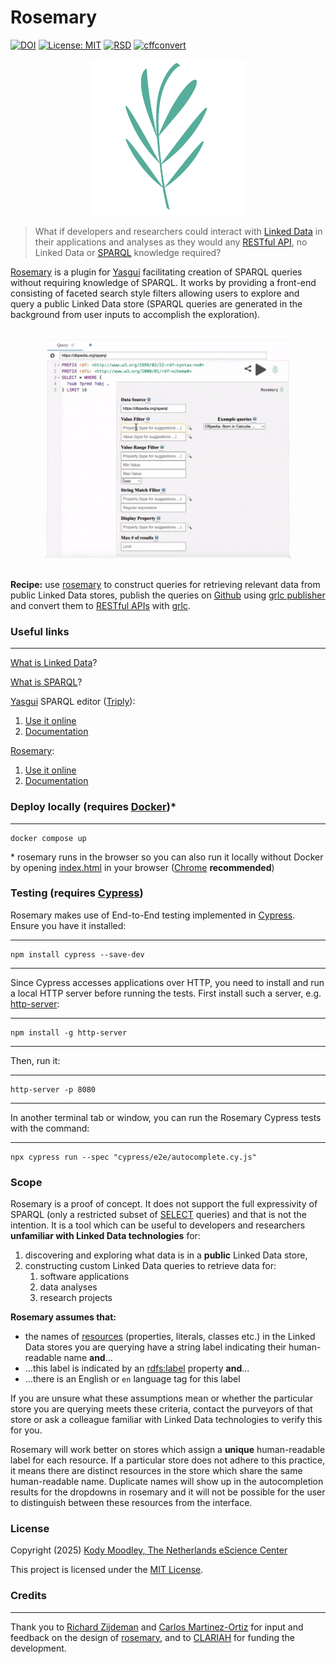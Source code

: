

# Rosemary
[![DOI](https://zenodo.org/badge/914423135.svg)](https://doi.org/10.5281/zenodo.14624851) [![License: MIT](https://img.shields.io/badge/License-MIT-yellow.svg)](https://opensource.org/licenses/MIT) [![RSD](https://img.shields.io/badge/rsd-grlc_sustainability-blue.svg)](https://research-software-directory.org/projects/enhancing-the-sustainability-of-grlc) [![cffconvert](https://github.com/yasgui-with-rosemary/app/actions/workflows/cffconvert.yml/badge.svg)](https://github.com/yasgui-with-rosemary/app/actions/workflows/cffconvert.yml)

<div align="center">
<img src="img/rosemary-logo-v1.png" alt="rosemary logo" height="250">
</div>

> What if developers and researchers could interact with [Linked Data](https://www.w3.org/DesignIssues/LinkedData) in their applications and analyses as they would any [RESTful API](https://www.geeksforgeeks.org/rest-api-introduction/), no Linked Data or [SPARQL](https://sparql.dev/) knowledge required?

[Rosemary](http://github.com/yasgui-with-rosemary/app) is a plugin for [Yasgui](https://yasgui.triply.cc/) facilitating creation of SPARQL queries without requiring knowledge of SPARQL. It works by providing a front-end consisting of faceted search style filters allowing users to explore and query a public Linked Data store (SPARQL queries are generated in the background from user inputs to accomplish the exploration).

<br>
<div align="center">
<img src="img/rosemary-filters-typing.gif" alt="rosemary animated screenshot" height="350">
</div>
<br>

**Recipe:** use [rosemary](http://github.com/yasgui-with-rosemary/app) to construct queries for retrieving relevant data from public Linked Data stores, publish the queries on [Github](http://github.com) using [grlc publisher](https://github.com/CLARIAH/yasgui-grlc-publisher) and convert them to [RESTful APIs](https://www.geeksforgeeks.org/rest-api-introduction/) with [grlc](http://grlc.io).

### Useful links
---
[What is Linked Data](https://rubenverborgh.github.io/WebFundamentals/semantic-web/)?

[What is SPARQL](https://www.w3.org/TR/sparql11-query/)?

[Yasgui](https://yasgui.triply.cc/) SPARQL editor ([Triply](https://triply.cc/en-US)):
1. [Use it online](https://yasgui.triply.cc/)
2. [Documentation](https://triply.cc/docs/yasgui/)

[Rosemary](http://github.com/yasgui-with-rosemary/app):
1. [Use it online](http://yasgui-with-rosemary.github.io/app)
2. [Documentation](http://yasgui-with-rosemary.github.io/docs)

### Deploy locally (requires [Docker](https://www.docker.com/))*
---
    docker compose up

\* rosemary runs in the browser so you can also run it locally without Docker by opening [index.html](https://github.com/yasgui-with-rosemary/app/blob/main/index.html) in your browser ([Chrome](https://www.google.com/chrome/) **recommended**)

### Testing (requires [Cypress](https://www.npmjs.com/package/cypress))

Rosemary makes use of End-to-End testing implemented in [Cypress](https://www.npmjs.com/package/cypress). Ensure you have it installed:

---
    npm install cypress --save-dev
---

Since Cypress accesses applications over HTTP, you need to install and run a local HTTP server before running the tests. First install such a server, e.g. [http-server](https://www.npmjs.com/package/http-server):

---
    npm install -g http-server
---

Then, run it:

---
    http-server -p 8080
---

In another terminal tab or window, you can run the Rosemary Cypress tests with the command:

---
    npx cypress run --spec "cypress/e2e/autocomplete.cy.js"

### Scope
Rosemary is a proof of concept. It does not support the full expressivity of SPARQL (only a restricted subset of [SELECT](https://www.w3.org/TR/sparql11-query/#select) queries) and that is not the intention. It is a tool which can be useful to developers and researchers **unfamiliar with Linked Data technologies** for:

1. discovering and exploring what data is in a **public** Linked Data store,
2. constructing custom Linked Data queries to retrieve data for:
   1. software applications
   2. data analyses
   3. research projects

**Rosemary assumes that:**

- the names of [resources](https://www.w3.org/TR/rdf12-schema/#ch_classes) (properties, literals, classes etc.) in the Linked Data stores you are querying have a string label indicating their human-readable name **and**...
- ...this label is indicated by an [rdfs:label](https://www.w3.org/TR/rdf12-schema/#ch_label) property **and**...
- ...there is an English or `en` language tag for this label

If you are unsure what these assumptions mean or whether the particular store you are querying meets these criteria, contact the purveyors of that store or ask a colleague familiar with Linked Data technologies to verify this for you.

Rosemary will work better on stores which assign a **unique** human-readable label for each resource. If a particular store does not adhere to this practice, it means there are distinct resources in the store which share the same human-readable name. Duplicate names will show up in the autocompletion results for the dropdowns in rosemary and it will not be possible for the user to distinguish between these resources from the interface.
   
### License
Copyright (2025) [Kody Moodley, The Netherlands eScience Center](https://www.esciencecenter.nl/team/dr-kody-moodley/)

This project is licensed under the [MIT License](LICENSE).

### Credits
---
Thank you to [Richard Zijdeman](https://www.clariah.nl/nl/personen/richard-zijdeman) and [Carlos Martinez-Ortiz](https://www.esciencecenter.nl/team/dr-carlos-martinez-ortiz/) for input and feedback on the design of [rosemary](http://github/yasgui-with-rosemary/app), and to [CLARIAH](https://www.clariah.nl/) for funding the development.


